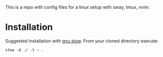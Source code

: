 This is a repo with config files for a linux setup with sway, tmux, nvim.

# Installation

Suggested installation with [gnu stow](https://www.gnu.org/software/stow/).
From your cloned directory execute:

```
stow -d ./ -t ~ .
```

